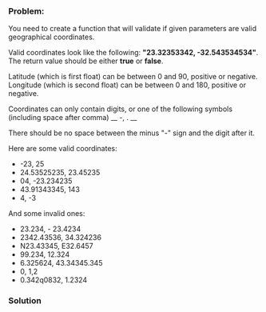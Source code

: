 ### Problem:
<p>You need to create a function that will validate if given parameters are valid geographical coordinates.</p>
<p>Valid coordinates look like the following: <strong>&quot;23.32353342, -32.543534534&quot;</strong>.
The return value should be either <strong>true</strong> or <strong>false</strong>.</p>
<p>Latitude (which is first float) can be between 0 and 90, positive or negative.
Longitude (which is second float) can be between 0 and 180, positive or negative.</p>
<p>Coordinates can only contain digits, or one of the following symbols (including space after comma) __ -, . __</p>
<p>There should be no space between the minus &quot;-&quot; sign and the digit after it.</p>
<p>Here are some valid coordinates:</p>
<ul>
<li>-23, 25</li>
<li>24.53525235, 23.45235</li>
<li>04, -23.234235</li>
<li>43.91343345, 143</li>
<li>4, -3</li>
</ul>
<p>And some invalid ones:</p>
<ul>
<li>23.234, - 23.4234</li>
<li>2342.43536, 34.324236</li>
<li>N23.43345, E32.6457</li>
<li>99.234, 12.324</li>
<li>6.325624, 43.34345.345</li>
<li>0, 1,2</li>
<li>0.342q0832, 1.2324</li>
</ul>

### Solution